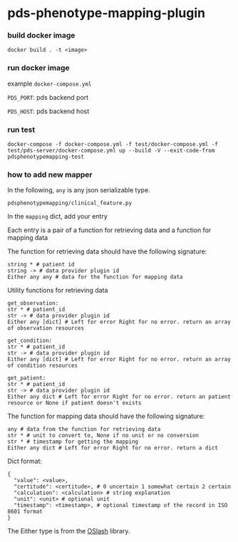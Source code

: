 # pds-phenotype-mapping-plugin

### build docker image

```
docker build . -t <image>
```

### run docker image

example `docker-compose.yml`

`PDS_PORT`: pds backend port

`PDS_HOST`: pds backend host


### run test

```
docker-compose -f docker-compose.yml -f test/docker-compose.yml -f test/pds-server/docker-compose.yml up --build -V --exit-code-from pdsphenotypemapping-test
```

### how to add new mapper
In the following, `any` is any json serializable type.

`pdsphenotypemapping/clinical_feature.py`

In the `mapping` dict, add your entry

Each entry is a pair of a function for retrieving data and a function for mapping data


The function for retrieving data should have the following signature:

```
string * # patient id
string -> # data provider plugin id 
Either any any # data for the function for mapping data
```

Utility functions for retrieving data

```
get_observation:
str * # patient_id
str -> # data provider plugin id
Either any [dict] # Left for error Right for no error. return an array of observation resources
```

```
get_condition:
str * # patient_id
str -> # data provider plugin id
Either any [dict] # Left for error Right for no error. return an array of condition resources
```

```
get_patient:
str * # patient_id
str -> # data provider plugin id
Either any dict # Left for error Right for no error. return an patient resource or None if patient doesn't exists
```

The function for mapping data should have the following signature:

```
any # data from the function for retrieving data
str * # unit to convert to, None if no unit or no conversion
str * # timestamp for getting the mapping
Either any dict # Left for error Right for no error. return a dict
```

Dict format:

```
{
  "value": <value>,
  "certitude": <certitude>, # 0 uncertain 1 somewhat certain 2 certain
  "calculation": <calculation> # string explanation
  "unit": <unit> # optional unit
  "timestamp": <timestamp>, # optional timestamp of the record in ISO 8601 format
}
```

The Either type is from the [OSlash](https://github.com/dbrattli/OSlash) library.

